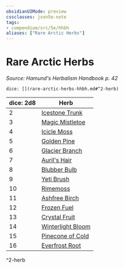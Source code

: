 ```yaml
---
obsidianUIMode: preview
cssclasses: json5e-note
tags:
- compendium/src/5e/hhbh
aliases: ["Rare Arctic Herbs"]
---
```

# Rare Arctic Herbs
*Source: Hamund's Herbalism Handbook p. 42* 

`dice: [](rare-arctic-herbs-hhbh.md#^2-herb)`

| dice: 2d8 | Herb |
|-----------|------|
| 2 | [Icestone Trunk](compendium/items/icestone-trunk-hhbh.md) |
| 3 | [Magic Mistletoe](compendium/items/magic-mistletoe-hhbh.md) |
| 4 | [Icicle Moss](compendium/items/icicle-moss-hhbh.md) |
| 5 | [Golden Pine](compendium/items/golden-pine-hhbh.md) |
| 6 | [Glacier Branch](compendium/items/glacier-branch-hhbh.md) |
| 7 | [Auril's Hair](compendium/items/aurils-hair-hhbh.md) |
| 8 | [Blubber Bulb](compendium/items/blubber-bulb-hhbh.md) |
| 9 | [Yeti Brush](compendium/items/yeti-brush-hhbh.md) |
| 10 | [Rimemoss](compendium/items/rimemoss-hhbh.md) |
| 11 | [Ashfree Birch](compendium/items/ashfree-birch-hhbh.md) |
| 12 | [Frozen Fuel](compendium/items/frozen-fuel-hhbh.md) |
| 13 | [Crystal Fruit](compendium/items/crystal-fruit-hhbh.md) |
| 14 | [Winterlight Bloom](compendium/items/winterlight-bloom-hhbh.md) |
| 15 | [Pinecone of Cold](compendium/items/pinecone-of-cold-hhbh.md) |
| 16 | [Everfrost Root](compendium/items/everfrost-root-hhbh.md) |
^2-herb